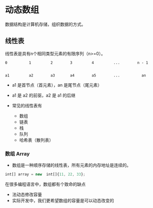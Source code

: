 # 动态数组

数据结构是计算机存储，组织数据的方式。

## 线性表

线性表是具有n个相同类型元素的有限序列（n>=0）。

```
0          1         2        3         4         ...        n - 1


a1         a2        a3       a4        a5        ...          an
```

* a1 是首节点（首元素），an 是尾节点（尾元素）
* a1 是 a2 的前驱，a2 是 a1 的后继

* 常见的线性表有
    * 数组
    * 链表
    * 栈
    * 队列
    * 哈希表（散列表）

### 数组 Array

* 数组是一种顺序存储的线性表，所有元素的内存地址是连续的。

```js
int[] array = new  int[]{11, 22, 33};
```

在很多编程语言中，数组都有个致命的缺点
* 法动态修改容量
* 实际开发中，我们更希望数组的容量是可以动态改变的

